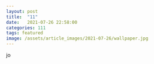 ```yaml
---
layout: post
title:  "11"
date:   2021-07-26 22:58:00
categories: 111
tags: featured
image: /assets/article_images/2021-07-26/wallpaper.jpg
---
```


jo
